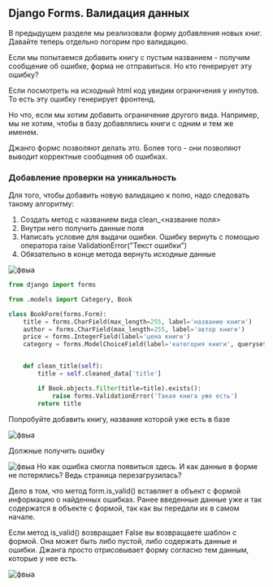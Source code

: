 
## Django Forms. Валидация данных

В предыдущем разделе мы реализовали форму добавления новых книг. 
Давайте теперь отдельно погорим про валидацию.

Если мы попытаемся добавить книгу с пустым названием - получим сообщение об ошибке, форма не отправиться. Но кто генерирует эту ошибку? 

Если посмотреть на исходный html код увидим ограничения у инпутов. То есть эту ошибку генерирует фронтенд. 

Но что, если мы хотим добавить ограничение другого вида. Например, мы не хотим, чтобы в базу добавлялись книги с одним и тем же именем. 

Джанго формс позволяют делать это. Более того - они позволяют выводит корректные сообщения об ошибках. 


### Добавление проверки на уникальность

Для того, чтобы добавить новую валидацию к полю, надо следовать такому алгоритму: 
1. Создать метод с названием вида clean_<название поля>
2. Внутри него получить данные поля
3. Написать условие для выдачи ошибки. Ошибку вернуть с помощью оператора raise ValidationError("Текст ошибки")
4. Обязательно в конце метода вернуть исходные данные 

![фвыа](http://images.na4u.ru/static/django7/1.png)
```python
from django import forms 

from .models import Category, Book

class BookForm(forms.Form):
    title = forms.CharField(max_length=255, label='название книги')
    author = forms.CharField(max_length=255, label='автор книги')
    price = forms.IntegerField(label='цена книги')
    category = forms.ModelChoiceField(label='категория книги', queryset=Category.objects.all())


    def clean_title(self):
        title = self.cleaned_data['title']

        if Book.objects.filter(title=title).exists():
            raise forms.ValidationError('Такая книга уже есть')
        return title
```

Попробуйте добавить книгу, название которой уже есть в базе 

![фвыа](http://images.na4u.ru/static/django7/2.png)

Должные получить ошибку 

![фвыа](http://images.na4u.ru/static/django7/3.png)
Но как ошибка смогла появиться здесь. И как данные в форме не потерялись? Ведь страница перезагрузилась? 

Дело в том, что метод form.is_valid() вставляет в объект с формой информацию о найденных ошибках.  Ранее введенные данные уже и так содержатся в объекте с формой, так как вы передали их в самом начале. 
  
Если метод is_valid() возвращает False вы возвращаете шаблон с формой. Она может быть либо пустой, либо содержать данные и ошибки. Джанга просто отрисовывает форму согласно тем данным, которые у нее есть. 

![фвыа](http://images.na4u.ru/static/django7/4.png)

